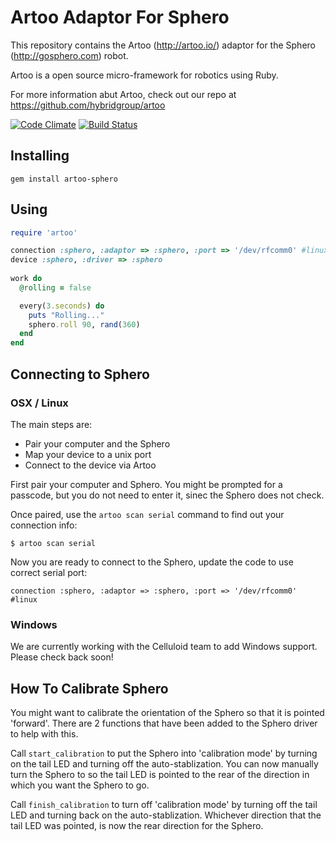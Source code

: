 # Artoo Adaptor For Sphero

This repository contains the Artoo (http://artoo.io/) adaptor for the Sphero (http://gosphero.com) robot.

Artoo is a open source micro-framework for robotics using Ruby.

For more information abut Artoo, check out our repo at https://github.com/hybridgroup/artoo

[![Code Climate](https://codeclimate.com/github/hybridgroup/artoo-sphero.png)](https://codeclimate.com/github/hybridgroup/artoo-sphero) [![Build Status](https://travis-ci.org/hybridgroup/artoo-sphero.png?branch=master)](https://travis-ci.org/hybridgroup/artoo-sphero)

## Installing

```
gem install artoo-sphero
```

## Using

```ruby
require 'artoo'

connection :sphero, :adaptor => :sphero, :port => '/dev/rfcomm0' #linux
device :sphero, :driver => :sphero
  
work do
  @rolling = false

  every(3.seconds) do
    puts "Rolling..."
    sphero.roll 90, rand(360)
  end
end
```
## Connecting to Sphero

### OSX / Linux

The main steps are:
- Pair your computer and the Sphero
- Map your device to a unix port
- Connect to the device via Artoo

First pair your computer and Sphero. You might be prompted for a passcode, but you do not need to enter it, sinec the Sphero does not check.

Once paired, use the `artoo scan serial` command to find out your connection info:

```
$ artoo scan serial
```

Now you are ready to connect to the Sphero, update the code to use correct serial port:

```
connection :sphero, :adaptor => :sphero, :port => '/dev/rfcomm0' #linux
```

### Windows

We are currently working with the Celluloid team to add Windows support. Please check back soon!

## How To Calibrate Sphero

You might want to calibrate the orientation of the Sphero so that it is pointed 'forward'. There are 2 functions that have been added to the Sphero driver to help with this.

Call `start_calibration` to put the Sphero into 'calibration mode' by turning on the tail LED and turning off the auto-stablization. You can now manually turn the Sphero to so the tail LED is pointed to the rear of the direction in which you want the Sphero to go.

Call `finish_calibration` to turn off 'calibration mode' by turning off the tail LED and turning back on the auto-stablization. Whichever direction that the tail LED was pointed, is now the rear direction for the Sphero.
